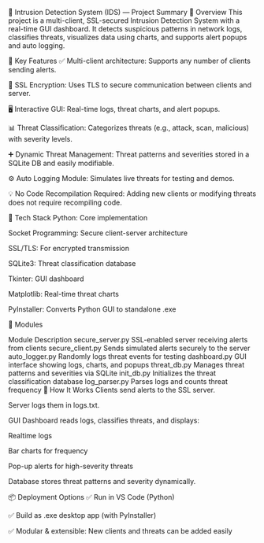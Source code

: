 🔐 Intrusion Detection System (IDS) — Project Summary
📌 Overview
This project is a multi-client, SSL-secured Intrusion Detection System with a real-time GUI dashboard. It detects suspicious patterns in network logs, classifies threats, visualizes data using charts, and supports alert popups and auto logging.

🧠 Key Features
✅ Multi-client architecture: Supports any number of clients sending alerts.

🔐 SSL Encryption: Uses TLS to secure communication between clients and server.

🖥 Interactive GUI: Real-time logs, threat charts, and alert popups.

📊 Threat Classification: Categorizes threats (e.g., attack, scan, malicious) with severity levels.

➕ Dynamic Threat Management: Threat patterns and severities stored in a SQLite DB and easily modifiable.

⚙️ Auto Logging Module: Simulates live threats for testing and demos.

💡 No Code Recompilation Required: Adding new clients or modifying threats does not require recompiling code.

🧱 Tech Stack
Python: Core implementation

Socket Programming: Secure client-server architecture

SSL/TLS: For encrypted transmission

SQLite3: Threat classification database

Tkinter: GUI dashboard

Matplotlib: Real-time threat charts

PyInstaller: Converts Python GUI to standalone .exe

🧩 Modules

Module	Description
secure_server.py	SSL-enabled server receiving alerts from clients
secure_client.py	Sends simulated alerts securely to the server
auto_logger.py	Randomly logs threat events for testing
dashboard.py	GUI interface showing logs, charts, and popups
threat_db.py	Manages threat patterns and severities via SQLite
init_db.py	Initializes the threat classification database
log_parser.py	Parses logs and counts threat frequency
🚀 How It Works
Clients send alerts to the SSL server.

Server logs them in logs.txt.

GUI Dashboard reads logs, classifies threats, and displays:

Realtime logs

Bar charts for frequency

Pop-up alerts for high-severity threats

Database stores threat patterns and severity dynamically.

📦 Deployment Options
✅ Run in VS Code (Python)

✅ Build as .exe desktop app (with PyInstaller)

✅ Modular & extensible: New clients and threats can be added easily

